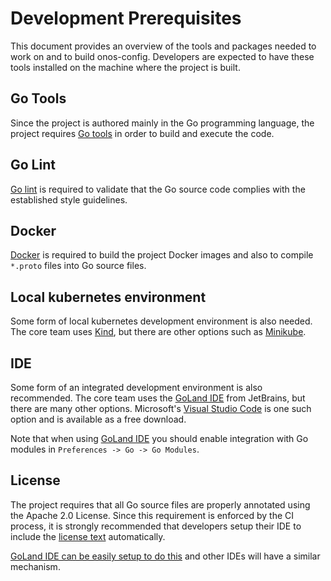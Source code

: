 # Development Prerequisites
This document provides an overview of the tools and packages needed to work on and to build onos-config.
Developers are expected to have these tools installed on the machine where the project is built.

## Go Tools
Since the project is authored mainly in the Go programming language, the project requires [Go tools] 
in order to build and execute the code.

## Go Lint
[Go lint] is required to validate that the Go source code complies with the established style 
guidelines.

## Docker
[Docker] is required to build the project Docker images and also to compile `*.proto` files into Go source files.

## Local kubernetes environment
Some form of local kubernetes development environment is also needed.
The core team uses [Kind], but there are other options such as [Minikube].

## IDE
Some form of an integrated development environment is also recommended.
The core team uses the [GoLand IDE] from JetBrains, but there are many other options. 
Microsoft's [Visual Studio Code] is one such option and is available as a free download.

Note that when using [GoLand IDE] you should enable integration with Go modules in `Preferences -> Go -> Go Modules`.

## License
The project requires that all Go source files are properly annotated using the Apache 2.0 License.
Since this requirement is enforced by the CI process, it is strongly recommended that developers
setup their IDE to include the [license text](../build/licensing/boilerplate.go.txt)
automatically.

[GoLand IDE can be easily setup to do this](license_goland.md) and other IDEs will have a similar mechanism.


[Go tools]: https://golang.org/doc/install
[Go lint]: https://github.com/golang/lint
[Go lint]: https://github.com/golang/lint
[Docker]: https://docs.docker.com/install/
[Kind]: https://github.com/kubernetes-sigs/kind
[Minikube]: https://kubernetes.io/docs/tasks/tools/install-minikube/

[GoLand IDE]: /https://www.jetbrains.com/go/
[Visual Studio Code]: /https://code.visualstudio.com

